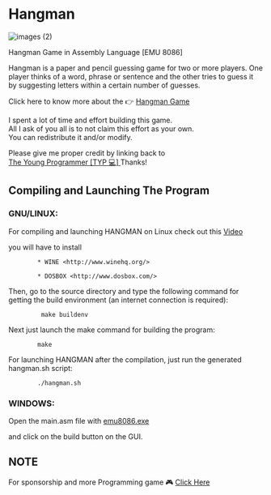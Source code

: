 # Hangman 

![images (2)](https://user-images.githubusercontent.com/79866006/152241700-6beb6cd4-62e4-4830-84c3-7b67997bae49.jpeg)


Hangman Game in Assembly Language [EMU 8086]

Hangman is a paper and pencil guessing game for two or more players. 
One player thinks of a word, 
phrase or sentence and the other tries to guess it by suggesting letters within a certain number of guesses. 

Click here to know more about the 👉     <a href="https://en.m.wikipedia.org/wiki/Hangman_(game)" target="_blank"> Hangman Game </a>

  

  I spent a lot of time and effort building this game.                       
  All I ask of you all is to not claim this effort as your own.              
  You can redistribute it and/or modify.                                     
                                                                       
  Please give me proper credit by linking back to                  
        <a href="https://github.com/The-Young-Programmer/Hangman-_-ASM" target="_blank"> The Young Programmer [TYP 💻] </a> Thanks!          
                                                                             
  
  
## Compiling and Launching The Program

### GNU/LINUX:

For compiling and launching HANGMAN on Linux
check out this     <a href="https://youtu.be/FjR4xIp9dww" target="_blank"> Video </a> 

you will have to install

            * WINE <http://www.winehq.org/>
            
            * DOSBOX <http://www.dosbox.com/>

Then, go to the source directory and type the following command for
getting the build environment (an internet connection is required):

             make buildenv

Next just launch the make command for building the program:

            make

For launching HANGMAN after the compilation, just run the generated
        hangman.sh script:

            ./hangman.sh


### WINDOWS:

Open the main.asm file with      <a href="https://emu8086-microprocessor-emulator.en.softonic.com/download" target="_blank"> emu8086.exe </a>

 and click on the build button on the GUI.


## NOTE 

For sponsorship and more Programming game 🎮
       <a href="the-young-programmer-team@gmail.com" target="_blank"> Click Here </a>


